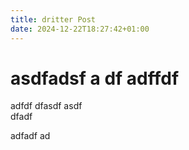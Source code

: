 ```yaml
---
title: dritter Post
date: 2024-12-22T18:27:42+01:00
---
```


# asdfadsf a df adffdf
adfdf  dfasdf  asdf  
dfadf 

adfadf ad